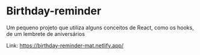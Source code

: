 # Birthday-reminder

Um pequeno projeto que utiliza alguns conceitos de React, como os hooks, de um lembrete de aniversários

Link: https://birthday-reminder-mat.netlify.app/
